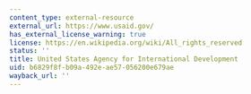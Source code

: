 ```yaml
---
content_type: external-resource
external_url: https://www.usaid.gov/
has_external_license_warning: true
license: https://en.wikipedia.org/wiki/All_rights_reserved
status: ''
title: United States Agency for International Development
uid: b6829f8f-b09a-492e-ae57-056200e679ae
wayback_url: ''
---
```

